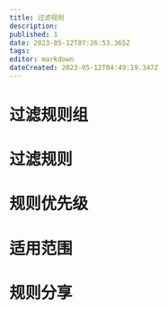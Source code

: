 ```yaml
---
title: 过滤规则
description: 
published: 1
date: 2023-05-12T07:26:53.365Z
tags: 
editor: markdown
dateCreated: 2023-05-12T04:49:19.347Z
---
```


# 过滤规则组

# 过滤规则

# 规则优先级

# 适用范围

# 规则分享